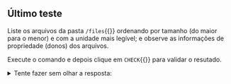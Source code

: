## Último teste

Liste os arquivos da pasta `/files`{{}} ordenando por tamanho (do maior para o menor) e com a unidade mais legível; e observe as informações de propriedade (donos) dos arquivos.

Execute o comando e depois clique em `CHECK`{{}} para validar o resutado.

<details>
<summary>Tente fazer sem olhar a resposta:</summary>
<ul>
	<li><strong>ls -lhS</strong>
		<ul>
			<li>ls - lista o conteúdo.</li>
			<li>opção -l - mostra o formato longo (detalhado).</li>
			<li>opção -h - mostra o tamanho na unidade mais amigável (humana).</li>
			<li>opção -S - ordena pelo tamanho (do maior para o menor).</li>
		</ul>
	</li>
</ul>
</details><br>